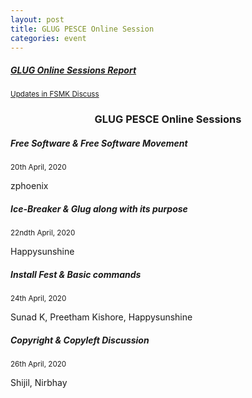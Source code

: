 ```yaml
---	
layout: post	
title: GLUG PESCE Online Session
categories: event	
---
```

<div class="list-group">
<a href="https://discuss.fsmk.org/t/glug-pesce-online-sessions/1441" rel="noopener noreferrer" class="list-group-item list-group-item-action flex-column align-items-start">
    <div class="d-flex w-100 justify-content-between">
      <h5 class="mb-1">GLUG Online Sessions Report</h5>
    </div>
    <small class="text-muted">Updates in FSMK Discuss</small>
 </a>
</div>

<center><h3> GLUG PESCE Online Sessions </h3></center>

<div class="list-group">
  <span rel="noopener noreferrer" class="list-group-item list-group-item-action flex-column align-items-start">
    <div class="d-flex w-100 justify-content-between">
      <h5 class="mb-1">Free Software & Free Software Movement</h5>
      <small class="text-muted">20th April, 2020</small>
    </div>
      <p class="mb-1">zphoenix</p>
    <small class="text-muted"></small>
  </span>
  <span rel="noopener noreferrer" class="list-group-item list-group-item-action flex-column align-items-start">
    <div class="d-flex w-100 justify-content-between">
      <h5 class="mb-1">Ice-Breaker & Glug along with its purpose</h5>
           <small class="text-muted">22ndth April, 2020</small>
    </div>
      <p class="mb-1">Happysunshine</p>
    <small class="text-muted"></small>
  </span>
  <span rel="noopener noreferrer" class="list-group-item list-group-item-action flex-column align-items-start">
    <div class="d-flex w-100 justify-content-between">
      <h5 class="mb-1">Install Fest & Basic commands</h5>
           <small class="text-muted">24th April, 2020</small>
    </div>
      <p class="mb-1">Sunad K, Preetham Kishore, Happysunshine</p>
    <small class="text-muted"></small>
  </span>
  <span rel="noopener noreferrer" class="list-group-item list-group-item-action flex-column align-items-start">
    <div class="d-flex w-100 justify-content-between">
      <h5 class="mb-1">Copyright & Copyleft Discussion</h5>
           <small class="text-muted">26th April, 2020</small>
    </div>
      <p class="mb-1">Shijil, Nirbhay</p>
    <small class="text-muted"></small>
  </span>
  <!--<span rel="noopener noreferrer" class="list-group-item list-group-item-action flex-column align-items-start">
    <div class="d-flex w-100 justify-content-between">
      <h5 class="mb-1">Localisation</h5>
      <small class="text-muted">28th April, 2020</small>
    </div>
<p class="mb-1">Nirbhay, Yashashwini</p>
    <small class="text-muted"></small>
  </span>
   <span rel="noopener noreferrer" class="list-group-item list-group-item-action flex-column align-items-start">
    <div class="d-flex w-100 justify-content-between">
      <h5 class="mb-1">Lets implement Four Freedoms of Free Software</h5>
      <small class="text-muted">30th April, 2020</small>
    </div>
<p class="mb-1">zphoenix</p>
    <small class="text-muted"></small>
  </span>
    <span rel="noopener noreferrer" class="list-group-item list-group-item-action flex-column align-items-start">
    <div class="d-flex w-100 justify-content-between">
      <h5 class="mb-1">Open Hardware & its philosophy</h5>
      <small class="text-muted">2nd May, 2020</small>
    </div>
<p class="mb-1">Happysunshine</p>
    <small class="text-muted">zphoenix</small>
  </span>-->
</div>
